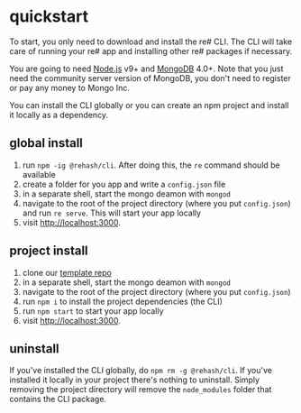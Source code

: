 ---
---

# quickstart 

To start, you only need to download and
install the re# CLI. The CLI will take care of running your
re# app and installing other re# packages if necessary.

You are going to need [Node.js](https://nodejs.org/en/) v9+ and
[MongoDB](https://www.mongodb.com/download-center/community)
4.0+. Note that you just need the community server version of MongoDB,
you don't need to register or pay any money to Mongo Inc.

You can install the CLI globally or you
can create an npm project and install it locally
as a dependency.


## global install

1. run `npm -ig @rehash/cli`. After doing this, the `re` command should be
  available
2. create a folder for you app and write a `config.json` file
3. in a separate shell, start the mongo deamon with `mongod`
4. navigate to the root of the project directory (where
  you put `config.json`) and run `re serve`. This will start your app
  locally
5. visit [http://localhost:3000](http://localhost:3000).

## project install

1. clone our [template repo]()
2. in a separate shell, start the mongo deamon with `mongod`
3. navigate to the root of the project directory (where
  you put `config.json`)
4. run `npm i` to install the project dependencies (the CLI)
5. run `npm start` to start your app locally
6. visit [http://localhost:3000](http://localhost:3000).


## uninstall

If you've installed the CLI globally, do `npm rm -g @rehash/cli`.
If you've installed it locally in your project there's nothing to uninstall.
Simply removing the project directory will remove the `node_modules`
folder that contains the CLI package.
